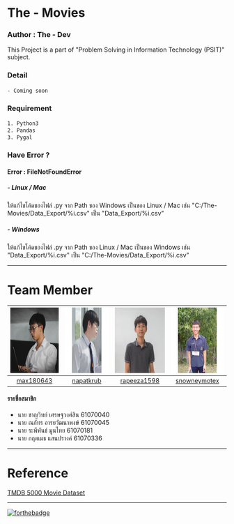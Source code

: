 # The - Movies
### Author : The - Dev
This Project is a part of "Problem Solving in Information Technology (PSIT)" subject.
### Detail
    - Coming soon
### Requirement
    1. Python3
    2. Pandas
    3. Pygal
### Have Error ?
#### Error : FileNotFoundError
##### - Linux / Mac
ให้แก้ไขโค้ดของไฟล์ .py จาก Path ของ Windows เป็นของ Linux / Mac
เช่น "C:/The-Movies/Data_Export/%i.csv" เป็น "Data_Export/%i.csv"
##### - Windows
ให้แก้ไขโค้ดของไฟล์ .py จาก Path ของ Linux / Mac เป็นของ Windows
เช่น "Data_Export/%i.csv" เป็น "C:/The-Movies/Data_Export/%i.csv"
_____
# Team Member
|<img src="README/max180643.jpeg" width="150px" height="150px">|<img src="README/napatkrub.jpeg" width="150px" height="150px">|<img src="README/rapeeza1598.jpeg" width="150px" height="150px">|<img src="README/snowneymotex.jpeg" width="150px" height="150px">|
|:-----:|:-----:|:-----:|:-----:|
|[max180643](https://github.com/max180643)|[napatkrub](https://github.com/NAPATKRUP)|[rapeeza1598](https://github.com/rapeeza1598)|[snowneymotex](https://github.com/snowneymotex)|
#### รายชื่อสมาชิก
- นาย ชาญวิทย์ เศรษฐวงศ์สิน 61070040
- นาย ณภัทร อารยวัฒนาพงษ์ 61070045
- นาย ระพีพันธ์ มูนไทย 61070181
- นาย กฤตเมธ แสนปรางค์ 61070336
_____
# Reference
[TMDB 5000 Movie Dataset](https://www.kaggle.com/tmdb/tmdb-movie-metadata)
_____
[![forthebadge](https://forthebadge.com/images/badges/made-with-python.svg)](https://www.python.org/)
